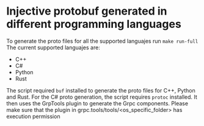 # Injective protobuf generated in different programming languages

To generate the proto files for all the supported languajes run `make run-full`
The current supported languajes are:
- C++
- C#
- Python
- Rust

The script required `buf` installed to generate the proto files for C++, Python and Rust.
For the C# proto generation, the script requires `protoc` installed. It then uses the GrpTools plugin to generate the Grpc components. Please make sure that the plugin in grpc.tools/tools/<os_specific_folder> has execution permission
